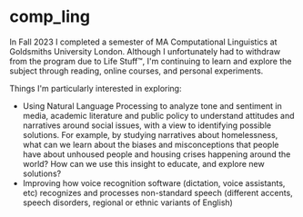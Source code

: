 # comp_ling
In Fall 2023 I completed a semester of MA Computational Linguistics at Goldsmiths University London. Although I unfortunately had to withdraw from the program due to Life Stuff™️, I'm continuing to learn and explore the subject through reading, online courses, and personal experiments. 

Things I'm particularly interested in exploring: 
* Using Natural Language Processing to analyze tone and sentiment in media, academic literature and public policy to understand attitudes and narratives around social issues, with a view to identifying possible solutions. For example, by studying narratives about homelessness, what can we learn about the biases and misconceptions that people have about unhoused people and housing crises happening around the world? How can we use this insight to educate, and explore new solutions?
* Improving how voice recognition software (dictation, voice assistants, etc) recognizes and processes non-standard speech (different accents, speech disorders, regional or ethnic variants of English)
